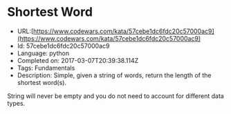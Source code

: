 # Shortest Word

 - URL:[https://www.codewars.com/kata/57cebe1dc6fdc20c57000ac9](https://www.codewars.com/kata/57cebe1dc6fdc20c57000ac9)
 - Id: 57cebe1dc6fdc20c57000ac9
 - Language: python
 - Completed on: 2017-03-07T20:39:38.114Z
 - Tags: Fundamentals
 - Description:
Simple, given a string of words, return the length of the shortest word(s).

String will never be empty and you do not need to account for different data types.

